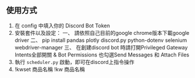 ## 使用方式
1. 在 config 中填入你的 Discord Bot Token
2. 安裝套件以及設定：
    一、 請依照自己目前的google chrome版本下載google driver 
    二、 pip install pandas plotly discord.py python-dotenv selenium webdriver-manager
    三、 在創建discord bot 時請打開Privileged Gateway Intents全部開關 & Bot Permissions 也勾選Send Messages 和 Attach Files
3. 執行 `scheduler.py` 啟動，即可在discord上指令操作
4. !kwset 商品名稱
   !kw 商品名稱
   
